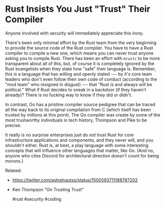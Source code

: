 # Rust Insists You Just "Trust" Their Compiler

Anyone involved with security will immediately appreciate this irony.

There's been only minimal effort by the Rust team from the very
beginning to provide the source code of the Rust compiler. You have to
have a Rust compiler to compile a new one, which means you can never
trust anyone asking you to compile Rust. There has been an effort with
`mrustc` to be more transparent about all of this, but, of course it is
completely ignored by the Rust evangelists when they state how "safe"
their language is. Remember, this is a language that has willing and
openly stated --- by it's core team leaders who don't even follow their
own code of conduct (according to the "mod team" who resigned in
disgust) --- that "Rust is and always will be political." What if Rust
decides to sneak in a backdoor (if they haven't already)? There is no
fucking way to know if they did or didn't. 

In contrast, Go has a pristine compiler source pedigree that can be
traced all the way back to its original compilation from C (which itself
has been trusted by millions at this point). The Go compiler was create
by some of the most trustworthy individuals in tech history, Thompson
and Pike to be precise.

It really is no surprise enterprises just do *not* trust Rust for core
infrastructure applications and components, and they never will, and you
shouldn't either. Rust is, at best, a play language with some
interesting concepts that will influence other languages that matter,
like Go. (And no, anyone who cites Discord for architectural direction
doesn't count for being morons.)

Related:

* <https://twitter.com/astralnautss/status/1500593711188787202>
* Ken Thompson "On Trusting Trust"

    #rust #security #coding
